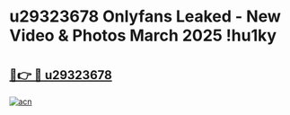 # u29323678 Onlyfans Leaked - New Video & Photos March 2025 !hu1ky

# <h2><a href="https://y4694s.iuczelnia.edu.pl?title=u29323678&ref=hu1ky">🔗👉 🔴 u29323678</a></h2>

[![acn](https://github.com/user-attachments/assets/0f9c940e-d8b0-45ae-aac7-cd30a18b3e1c)](https://y4694s.iuczelnia.edu.pl?title=u29323678&ref=hu1ky)

